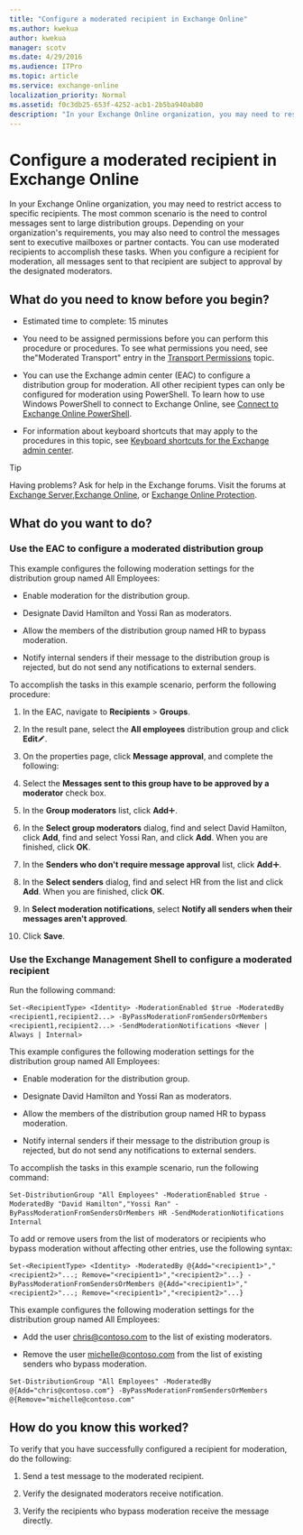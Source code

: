 ```yaml
---
title: "Configure a moderated recipient in Exchange Online"
ms.author: kwekua
author: kwekua
manager: scotv
ms.date: 4/29/2016
ms.audience: ITPro
ms.topic: article
ms.service: exchange-online
localization_priority: Normal
ms.assetid: f0c3db25-653f-4252-acb1-2b5ba940ab80
description: "In your Exchange Online organization, you may need to restrict access to specific recipients. The most common scenario is the need to control messages sent to large distribution groups. Depending on your organization's requirements, you may also need to control the messages sent to executive mailboxes or partner contacts. You can use moderated recipients to accomplish these tasks. When you configure a recipient for moderation, all messages sent to that recipient are subject to approval by the designated moderators."
---
```


# Configure a moderated recipient in Exchange Online

In your Exchange Online organization, you may need to restrict access to specific recipients. The most common scenario is the need to control messages sent to large distribution groups. Depending on your organization's requirements, you may also need to control the messages sent to executive mailboxes or partner contacts. You can use moderated recipients to accomplish these tasks. When you configure a recipient for moderation, all messages sent to that recipient are subject to approval by the designated moderators.
  
## What do you need to know before you begin?

- Estimated time to complete: 15 minutes
    
- You need to be assigned permissions before you can perform this procedure or procedures. To see what permissions you need, see the"Moderated Transport" entry in the [Transport Permissions](http://technet.microsoft.com/library/f49f4fb5-af75-43cb-900f-c5f7b8cfa143.aspx) topic. 
    
- You can use the Exchange admin center (EAC) to configure a distribution group for moderation. All other recipient types can only be configured for moderation using PowerShell. To learn how to use Windows PowerShell to connect to Exchange Online, see [Connect to Exchange Online PowerShell](https://go.microsoft.com/fwlink/p/?linkid=396554).
    
- For information about keyboard shortcuts that may apply to the procedures in this topic, see [Keyboard shortcuts for the Exchange admin center](../../accessibility/keyboard-shortcuts-in-admin-center.md).
    
> [!TIP]
> Having problems? Ask for help in the Exchange forums. Visit the forums at [Exchange Server](https://go.microsoft.com/fwlink/p/?linkId=60612),[Exchange Online](https://go.microsoft.com/fwlink/p/?linkId=267542), or [Exchange Online Protection](https://go.microsoft.com/fwlink/p/?linkId=285351). 
  
## What do you want to do?

### Use the EAC to configure a moderated distribution group
<a name="EMCtoConfigureModeration"> </a>

This example configures the following moderation settings for the distribution group named All Employees:
  
- Enable moderation for the distribution group.
    
- Designate David Hamilton and Yossi Ran as moderators.
    
- Allow the members of the distribution group named HR to bypass moderation.
    
- Notify internal senders if their message to the distribution group is rejected, but do not send any notifications to external senders. 
    
To accomplish the tasks in this example scenario, perform the following procedure:
  
1. In the EAC, navigate to **Recipients** \> **Groups**.
    
2. In the result pane, select the **All employees** distribution group and click **Edit**![Edit icon](../media/ITPro_EAC_EditIcon.gif).
    
3. On the properties page, click **Message approval**, and complete the following:
    
1. Select the **Messages sent to this group have to be approved by a moderator** check box. 
    
2. In the **Group moderators** list, click **Add**![Add Icon](../media/ITPro_EAC_AddIcon.gif).
    
3. In the **Select group moderators** dialog, find and select David Hamilton, click **Add**, find and select Yossi Ran, and click **Add**. When you are finished, click **OK**.
    
4. In the **Senders who don't require message approval** list, click **Add**![Add Icon](../media/ITPro_EAC_AddIcon.gif).
    
5. In the **Select senders** dialog, find and select HR from the list and click **Add**. When you are finished, click **OK**.
    
6. In **Select moderation notifications**, select **Notify all senders when their messages aren't approved**.
    
4. Click **Save**.
    
### Use the Exchange Management Shell to configure a moderated recipient
<a name="EMCtoConfigureModeration"> </a>

Run the following command:
  
```
Set-<RecipientType> <Identity> -ModerationEnabled $true -ModeratedBy <recipient1,recipient2...> -ByPassModerationFromSendersOrMembers <recipient1,recipient2...> -SendModerationNotifications <Never | Always | Internal>
```

This example configures the following moderation settings for the distribution group named All Employees: 
  
- Enable moderation for the distribution group.
    
- Designate David Hamilton and Yossi Ran as moderators.
    
- Allow the members of the distribution group named HR to bypass moderation.
    
- Notify internal senders if their message to the distribution group is rejected, but do not send any notifications to external senders.
    
To accomplish the tasks in this example scenario, run the following command:
  
```
Set-DistributionGroup "All Employees" -ModerationEnabled $true -ModeratedBy "David Hamilton","Yossi Ran" -ByPassModerationFromSendersOrMembers HR -SendModerationNotifications Internal
```

To add or remove users from the list of moderators or recipients who bypass moderation without affecting other entries, use the following syntax:
  
```
Set-<RecipientType> <Identity> -ModeratedBy @{Add="<recipient1>","<recipient2>"...; Remove="<recipient1>","<recipient2>"...} -ByPassModerationFromSendersOrMembers @{Add="<recipient1>","<recipient2>"...; Remove="<recipient1>","<recipient2>"...}
```

This example configures the following moderation settings for the distribution group named All Employees:
  
- Add the user chris@contoso.com to the list of existing moderators.
    
- Remove the user michelle@contoso.com from the list of existing senders who bypass moderation.
    
```
Set-DistributionGroup "All Employees" -ModeratedBy @{Add="chris@contoso.com"} -ByPassModerationFromSendersOrMembers @{Remove="michelle@contoso.com"
```

## How do you know this worked?

To verify that you have successfully configured a recipient for moderation, do the following:
  
1. Send a test message to the moderated recipient.
    
2. Verify the designated moderators receive notification.
    
3. Verify the recipients who bypass moderation receive the message directly.
    

